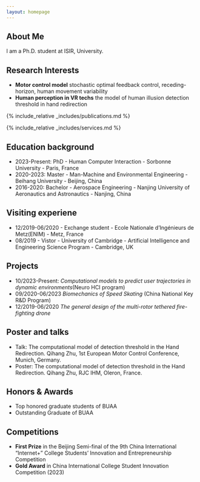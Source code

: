 ```yaml
---
layout: homepage
---
```


## About Me

I am a Ph.D. student at ISIR, University.

## Research Interests

- **Motor control model** stochastic optimal feedback control, receding-horizon, human movement variability
- **Human perception in VR techs** the model of human illusion detection threshold in hand redirection
  
{% include_relative _includes/publications.md %}

{% include_relative _includes/services.md %}

## Education background
- 2023-Present: PhD - Human Computer Interaction - Sorbonne University - Paris, France
- 2020-2023: Master - Man-Machine and Environmental Engineering - Beihang University - Beijing, China
- 2016-2020: Bachelor - Aerospace Engineering - Nanjing University of Aeronautics and Astronautics - Nanjing, China

## Visiting experiene
- 12/2019-06/2020 - Exchange student - Ecole Nationale d’Ingénieurs de Metz(ENIM) - Metz, France
- 08/2019 - Vistor - University of Cambridge - Artificial Intelligence and Engineering Science Program - Cambridge, UK

## Projects
- 10/2023-Present: _Computational models to predict user trajectories in dynamic environments_(Neuro HCI program)
- 09/2020-06/2023  _Biomechanics of Speed Skating_ (China National Key R&D Program)
- 12/2019-06/2020 _The general design of the multi-rotor tethered fire-fighting drone_

## Poster and talks
-  Talk: The computational model of detection threshold in the Hand Redirection. Qihang Zhu, 1st European Motor Control Conference, Munich, Germany.
-  Poster: The computational model of detection threshold in the Hand Redirection. Qihang Zhu, RJC IHM, Oleron, France.

## Honors & Awards
-  Top honored graduate students of BUAA
-  Outstanding Graduate of BUAA

## Competitions
-  **First Prize** in the Beijing Semi-final of the 9th China International “Internet+” College Students’ Innovation and Entrepreneurship Competition
-  **Gold Award** in China International College Student Innovation Competition (2023)

